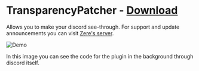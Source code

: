 # TransparencyPatcher - [Download](https://betterdiscord.net/ghdl?url=https://raw.githubusercontent.com/rauenzi/BetterDiscordAddons/master/Plugins/TransparencyPatcher/TransparencyPatcher.plugin.js)

Allows you to make your discord see-through. For support and update announcements you can visit [Zere's server](https://bit.ly/ZeresServer).

![Demo](https://i.zackrauen.com/smV7tx.png)

In this image you can see the code for the plugin in the background through discord itself.

